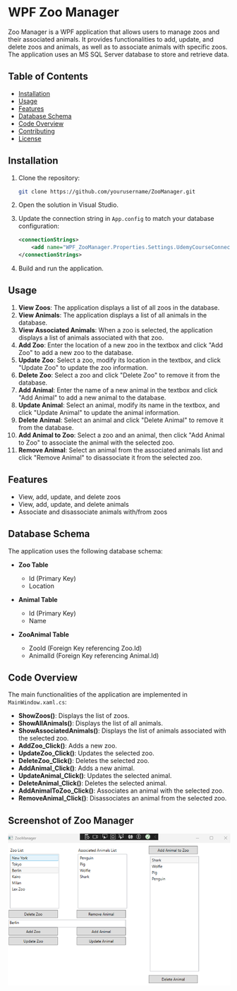 # WPF Zoo Manager

Zoo Manager is a WPF application that allows users to manage zoos and their associated animals. It provides functionalities to add, update, and delete zoos and animals, as well as to associate animals with specific zoos. The application uses an MS SQL Server database to store and retrieve data.

## Table of Contents

- [Installation](#installation)
- [Usage](#usage)
- [Features](#features)
- [Database Schema](#database-schema)
- [Code Overview](#code-overview)
- [Contributing](#contributing)
- [License](#license)

## Installation

1. Clone the repository:

    ```sh
    git clone https://github.com/yourusername/ZooManager.git
    ```

2. Open the solution in Visual Studio.

3. Update the connection string in `App.config` to match your database configuration:

    ```xml
    <connectionStrings>
        <add name="WPF_ZooManager.Properties.Settings.UdemyCourseConnectionString" connectionString="Your_Connection_String_Here" providerName="System.Data.SqlClient"/>
    </connectionStrings>
    ```

4. Build and run the application.

## Usage

1. **View Zoos**: The application displays a list of all zoos in the database.
2. **View Animals**: The application displays a list of all animals in the database.
3. **View Associated Animals**: When a zoo is selected, the application displays a list of animals associated with that zoo.
4. **Add Zoo**: Enter the location of a new zoo in the textbox and click "Add Zoo" to add a new zoo to the database.
5. **Update Zoo**: Select a zoo, modify its location in the textbox, and click "Update Zoo" to update the zoo information.
6. **Delete Zoo**: Select a zoo and click "Delete Zoo" to remove it from the database.
7. **Add Animal**: Enter the name of a new animal in the textbox and click "Add Animal" to add a new animal to the database.
8. **Update Animal**: Select an animal, modify its name in the textbox, and click "Update Animal" to update the animal information.
9. **Delete Animal**: Select an animal and click "Delete Animal" to remove it from the database.
10. **Add Animal to Zoo**: Select a zoo and an animal, then click "Add Animal to Zoo" to associate the animal with the selected zoo.
11. **Remove Animal**: Select an animal from the associated animals list and click "Remove Animal" to disassociate it from the selected zoo.

## Features

- View, add, update, and delete zoos
- View, add, update, and delete animals
- Associate and disassociate animals with/from zoos

## Database Schema

The application uses the following database schema:

- **Zoo Table**
    - Id (Primary Key)
    - Location

- **Animal Table**
    - Id (Primary Key)
    - Name

- **ZooAnimal Table**
    - ZooId (Foreign Key referencing Zoo.Id)
    - AnimalId (Foreign Key referencing Animal.Id)

## Code Overview

The main functionalities of the application are implemented in `MainWindow.xaml.cs`:

- **ShowZoos()**: Displays the list of zoos.
- **ShowAllAnimals()**: Displays the list of all animals.
- **ShowAssociatedAnimals()**: Displays the list of animals associated with the selected zoo.
- **AddZoo_Click()**: Adds a new zoo.
- **UpdateZoo_Click()**: Updates the selected zoo.
- **DeleteZoo_Click()**: Deletes the selected zoo.
- **AddAnimal_Click()**: Adds a new animal.
- **UpdateAnimal_Click()**: Updates the selected animal.
- **DeleteAnimal_Click()**: Deletes the selected animal.
- **AddAnimalToZoo_Click()**: Associates an animal with the selected zoo.
- **RemoveAnimal_Click()**: Disassociates an animal from the selected zoo.


## Screenshot of Zoo Manager
![Zoo Manager Screenshot](https://github.com/DimitarAtanassov/WPF-ZooManager/blob/master/ZooManagerSS.png)
